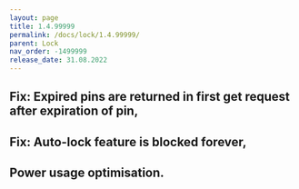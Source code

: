 ```yaml
---
layout: page
title: 1.4.99999
permalink: /docs/lock/1.4.99999/
parent: Lock
nav_order: -1499999
release_date: 31.08.2022
---
```


## Fix: Expired pins are returned in first get request after expiration of pin,
## Fix: Auto-lock feature is blocked forever,
## Power usage optimisation.

